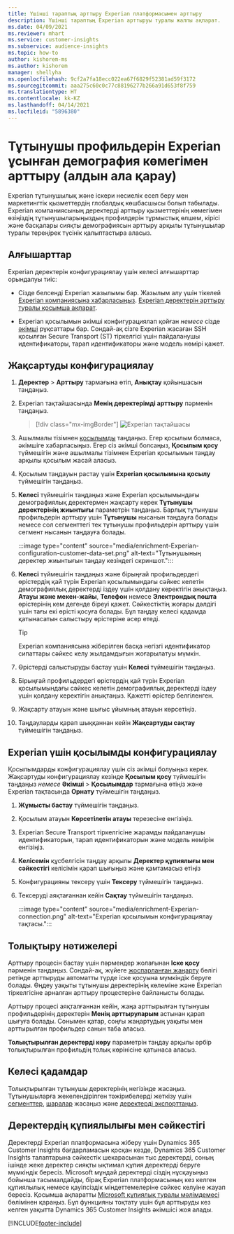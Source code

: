 ```yaml
---
title: Үшінші тараптың арттыру Experian платформасымен арттыру
description: Үшінші тараптың Experian арттыруы туралы жалпы ақпарат.
ms.date: 04/09/2021
ms.reviewer: mhart
ms.service: customer-insights
ms.subservice: audience-insights
ms.topic: how-to
author: kishorem-ms
ms.author: kishorem
manager: shellyha
ms.openlocfilehash: 9cf2a7fa18ecc022ea67f6829f52381ad59f3172
ms.sourcegitcommit: aaa275c60c0c77c88196277b266a91d653f8f759
ms.translationtype: HT
ms.contentlocale: kk-KZ
ms.lasthandoff: 04/14/2021
ms.locfileid: "5896380"
---
```

# <a name="enrich-customer-profiles-with-demographics-from-experian-preview"></a>Тұтынушы профильдерін Experian ұсынған демография көмегімен арттыру (алдын ала қарау)

Experian тұтынушылық және іскери несиелік есеп беру мен маркетингтік қызметтердің глобалдық көшбасшысы болып табылады. Experian компаниясының деректерді арттыру қызметтерінің көмегімен өзіңіздің тұтынушыларыңыздың профилдерін тұрмыстық өлшем, кірісі және басқалары сияқты демографиясын арттыру арқылы тұтынушылар туралы тереңірек түсінік қалыптастыра аласыз.

## <a name="prerequisites"></a>Алғышарттар

Experian деректерін конфигурациялау үшін келесі алғышарттар орындалуы тиіс:

- Сізде белсенді Experian жазылымы бар. Жазылым алу үшін тікелей [Experian компаниясына хабарласыңыз](https://www.experian.com/marketing-services/contact). [Experian деректерін арттыру туралы қосымша ақпарат](https://www.experian.com/marketing-services/microsoft?cmpid=ems_web_mci_cdppage).

- Experian қосылымын әкімші конфигурациялап қойған *немесе* сізде [әкімші](permissions.md#administrator) рұқсаттары бар. Сондай-ақ сізге Experian жасаған SSH қосылған Secure Transport (ST) тіркелгісі үшін пайдаланушы идентификаторы, тарап идентификаторы және модель нөмірі қажет.

## <a name="configure-the-enrichment"></a>Жақсартуды конфигурациялау

1. **Деректер** > **Арттыру** тармағына өтіп, **Анықтау** қойыншасын таңдаңыз.

1. Experian тақтайшасында **Менің деректерімді арттыру** пәрменін таңдаңыз.

   > [!div class="mx-imgBorder"]
   > ![Experian тақтайшасы](media/experian-tile.png "Experian тақтайшасы")
   > 

1. Ашылмалы тізімнен [қосылымды](connections.md) таңдаңыз. Егер қосылым болмаса, әкімшіге хабарласыңыз. Егер сіз әкімші болсаңыз, **Қосылым қосу** түймешігін және ашылмалы тізімнен Experian қосылымын таңдау арқылы қосылым жасай аласыз. 

1. Қосылым таңдауын растау үшін **Experian қосылымына қосылу** түймешігін таңдаңыз.

1.  **Келесі** түймешігін таңдаңыз және Experian қосылымындағы демографиялық деректермен жақсарту керек **Тұтынушы деректерінің жиынтығы** параметрін таңдаңыз. Барлық тұтынушы профильдерін арттыру үшін **Тұтынушы** нысанын таңдауға болады немесе сол сегменттегі тек тұтынушы профильдерін арттыру үшін сегмент нысанын таңдауға болады.

    :::image type="content" source="media/enrichment-Experian-configuration-customer-data-set.png" alt-text="Тұтынушының деректер жиынтығын таңдау кезіндегі скриншот.":::

1. **Келесі** түймешігін таңдаңыз және бірыңғай профильдердегі өрістердің қай түрін Experian қосылымындағы сәйкес келетін демографиялық деректерді іздеу үшін қолдану керектігін анықтаңыз. **Атауы және мекен-жайы**, **Телефон** немесе **Электрондық пошта** өрістерінің кем дегенде біреуі қажет. Сәйкестіктің жоғары дәлдігі үшін тағы екі өрісті қосуға болады. Бұл таңдау келесі қадамда қатынасатын салыстыру өрістеріне әсер етеді.

    > [!TIP]
    > Experian компаниясына жіберілген басқа негізгі идентификатор сипаттары сәйкес келу жылдамдығын жоғарылатуы мүмкін.

1. Өрістерді салыстыруды бастау үшін **Келесі** түймешігін таңдаңыз.

1. Бірыңғай профильдердегі өрістердің қай түрін Experian қосылымындағы сәйкес келетін демографиялық деректерді іздеу үшін қолдану керектігін анықтаңыз. Қажетті өрістер белгіленген.

1. Жақсарту атауын және шығыс ұйымның атауын көрсетіңіз.

1. Таңдауларды қарап шыққаннан кейін **Жақсартуды сақтау** түймешігін таңдаңыз.

## <a name="configure-the-connection-for-experian"></a>Experian үшін қосылымды конфигурациялау 

Қосылымдарды конфигурациялау үшін сіз әкімші болуыңыз керек. Жақсартуды конфигурациялау кезінде **Қосылым қосу** түймешігін таңдаңыз *немесе* **Әкімші** > **Қосылымдар** тармағына өтіңіз және Experian тақтасында **Орнату** түймешігін таңдаңыз.

1. **Жұмысты бастау** түймешігін таңдаңыз.

1. Қосылым атауын **Көрсетілетін атауы** терезесіне енгізіңіз.

1. Experian Secure Transport тіркелгісіне жарамды пайдаланушы идентификаторын, тарап идентификаторын және модель нөмірін енгізіңіз.

1. **Келісемін** құсбелгісін таңдау арқылы **Деректер құпиялығы мен сәйкестігі** келісімін қарап шығыңыз және қамтамасыз етіңіз

1. Конфигурацияны тексеру үшін **Тексеру** түймешігін таңдаңыз.

1. Тексеруді аяқтағаннан кейін **Сақтау** түймешігін таңдаңыз.
   
   :::image type="content" source="media/enrichment-Experian-connection.png" alt-text="Experian қосылымын конфигурациялау тақтасы.":::

## <a name="enrichment-results"></a>Толықтыру нәтижелері

Арттыру процесін бастау үшін пәрмендер жолағынан **Іске қосу** пәрменін таңдаңыз. Сондай-ақ, жүйеге [жоспарланған жаңарту](system.md#schedule-tab) бөлігі ретінде арттыруды автоматты түрде іске қосуына мүмкіндік беруге болады. Өңдеу уақыты тұтынушы деректерінің көлеміне және Experian тіркелгісіне арналған арттыру процестеріне байланысты болады.

Арттыру процесі аяқталғаннан кейін, жаңа арттырылған тұтынушы профильдерінің деректерін **Менің арттыруларым** астынан қарап шығуға болады. Сонымен қатар, соңғы жаңартудың уақыты мен арттырылған профильдер санын таба аласыз.

**Толықтырылған деректерді көру** параметрін таңдау арқылы әрбір толықтырылған профильдің толық көрінісіне қатынаса аласыз.

## <a name="next-steps"></a>Келесі қадамдар

Толықтырылған тұтынушы деректерінің негізінде жасаңыз. Тұтынушыларға жекелендірілген тәжірибелерді жеткізу үшін [сегменттер](segments.md), [шаралар](measures.md) жасаңыз және [деректерді экспорттаңыз](export-destinations.md).

## <a name="data-privacy-and-compliance"></a>Деректердің құпиялылығы мен сәйкестігі

Деректерді Experian платформасына жіберу үшін Dynamics 365 Customer Insights бағдарламасын қосқан кезде, Dynamics 365 Customer Insights талаптарына сәйкестік шекарасынан тыс деректерді, соның ішінде жеке деректер сияқты ықтимал құпия деректерді беруге мүмкіндік бересіз. Microsoft мұндай деректерді сіздің нұсқауыңыз бойынша тасымалдайды, бірақ Experian платформасының кез келген құпиялылық немесе қауіпсіздік міндеттемелеріне сәйкес келуіне жауап бересіз. Қосымша ақпаратты [Microsoft құпиялық туралы мәлімдемесі](https://go.microsoft.com/fwlink/?linkid=396732) бөлімінен қараңыз.
Бұл функцияны тоқтату үшін бұл арттыруды кез келген уақытта Dynamics 365 Customer Insights әкімшісі жоя алады.


[!INCLUDE[footer-include](../includes/footer-banner.md)]
